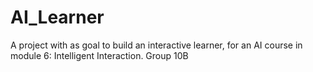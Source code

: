 AI_Learner
==========

A project with as goal to build an interactive learner, for an AI course in module 6: Intelligent Interaction. Group 10B

